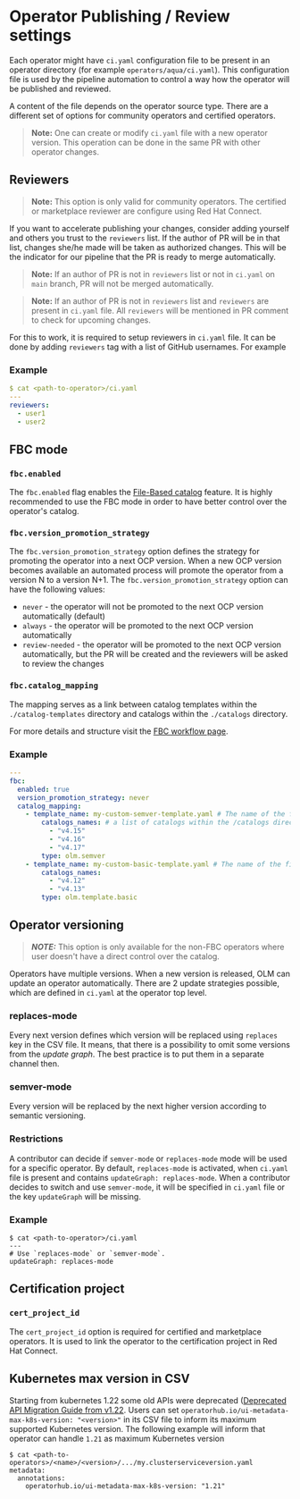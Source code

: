# Operator Publishing / Review settings

Each operator might have `ci.yaml` configuration file to be present in an operator directory (for example `operators/aqua/ci.yaml`). This configuration file is used by the pipeline automation to control a way how the operator will be published and reviewed.

A content of the file depends on the operator source type. There are a different set of options for community operators and certified operators.


> **Note:**
    One can create or modify `ci.yaml` file with a new operator version. This operation can be done in the same PR with other operator changes.

## Reviewers

> **Note:**
    This option is only valid for community operators. The certified or marketplace reviewer are configure using Red Hat Connect.

If you want to accelerate publishing your changes, consider adding yourself and others you trust to the `reviewers` list. If the author of PR will be in that list, changes she/he made will be taken as authorized changes. This will be the indicator for our pipeline that the PR is ready to merge automatically.

> **Note:**
    If an author of PR is not in `reviewers` list or not in `ci.yaml` on `main` branch, PR will not be merged automatically.

> **Note:**
    If an author of PR is not in `reviewers` list and `reviewers` are present in `ci.yaml` file. All `reviewers` will be mentioned in PR comment to check for upcoming changes.

For this to work, it is required to setup reviewers in `ci.yaml` file. It can be done by adding `reviewers` tag with a list of GitHub usernames. For example

### Example
```yaml
$ cat <path-to-operator>/ci.yaml
---
reviewers:
  - user1
  - user2

```

## FBC mode

### `fbc.enabled`
The `fbc.enabled` flag enables the [File-Based catalog](./fbc_workflow.md) feature. It is highly recommended to use the FBC mode in order to have better control over the operator's catalog.

### `fbc.version_promotion_strategy`
The `fbc.version_promotion_strategy` option defines the strategy for promoting the operator into a next OCP version. When a new OCP version becomes available an automated process will promote the operator from a version N to a version N+1. The `fbc.version_promotion_strategy` option can have the following values:

- `never` - the operator will not be promoted to the next OCP version automatically (default)
- `always` - the operator will be promoted to the next OCP version automatically
- `review-needed` - the operator will be promoted to the next OCP version automatically, but the PR will be created and the reviewers will be asked to review the changes

### `fbc.catalog_mapping`
The mapping serves as a link between catalog templates within the `./catalog-templates` directory and catalogs within the `./catalogs` directory.

For more details and structure visit the [FBC workflow page](./fbc_workflow.md#fbc-template-mapping).

### Example
```yaml
---
fbc:
  enabled: true
  version_promotion_strategy: never
  catalog_mapping:
    - template_name: my-custom-semver-template.yaml # The name of the file inside ./catalog-templates directory
        catalogs_names: # a list of catalogs within the /catalogs directory
          - "v4.15"
          - "v4.16"
          - "v4.17"
        type: olm.semver
    - template_name: my-custom-basic-template.yaml # The name of the file inside catalog-templates directory
        catalogs_names:
          - "v4.12"
          - "v4.13"
        type: olm.template.basic
```


## Operator versioning
> **_NOTE:_** This option is only available for the non-FBC operators where user doesn't have a direct control over the catalog.

Operators have multiple versions. When a new version is released, OLM can update an operator automatically. There are 2 update strategies possible, which are defined in `ci.yaml` at the operator top level.

### replaces-mode
Every next version defines which version will be replaced using `replaces` key in the CSV file. It means, that there is a possibility to omit some versions from the *update graph*. The best practice is to put them in a separate channel then.

### semver-mode
Every version will be replaced by the next higher version according to semantic versioning.

### Restrictions
A contributor can decide if `semver-mode` or `replaces-mode` mode will be used for a specific operator. By default, `replaces-mode` is activated, when `ci.yaml` file is present and contains `updateGraph: replaces-mode`. When a contributor decides to switch and use `semver-mode`, it will be specified in `ci.yaml` file or the key `updateGraph` will be missing.

### Example
```
$ cat <path-to-operator>/ci.yaml
---
# Use `replaces-mode` or `semver-mode`.
updateGraph: replaces-mode
```

## Certification project

### `cert_project_id`
The `cert_project_id` option is required for certified and marketplace operators. It is used to link the operator to the certification project in Red Hat Connect.

## Kubernetes max version in CSV

Starting from kubernetes 1.22 some old APIs were deprecated ([Deprecated API Migration Guide from v1.22](https://kubernetes.io/docs/reference/using-api/deprecation-guide/#v1-22). Users can set `operatorhub.io/ui-metadata-max-k8s-version: "<version>"` in its CSV file to inform its maximum supported Kubernetes version. The following example will inform that operator can handle `1.21` as maximum Kubernetes version
```
$ cat <path-to-operators>/<name>/<version>/.../my.clusterserviceversion.yaml
metadata:
  annotations:
    operatorhub.io/ui-metadata-max-k8s-version: "1.21"
```
